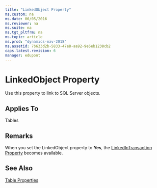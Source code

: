```yaml
---
title: "LinkedObject Property"
ms.custom: na
ms.date: 06/05/2016
ms.reviewer: na
ms.suite: na
ms.tgt_pltfrm: na
ms.topic: article
ms.prod: "dynamics-nav-2018"
ms.assetid: 7b633d2b-5833-47e8-aa92-9e6eb1238cb2
caps.latest.revision: 6
manager: edupont
---
```

# LinkedObject Property
Use this property to link to SQL Server objects.  
  
## Applies To  
 Tables  
  
## Remarks  
 When you set the LinkedObject property to **Yes**, the [LinkedInTransaction Property](LinkedInTransaction-Property.md) becomes available.  
  
## See Also  
 [Table Properties](Table-Properties.md)